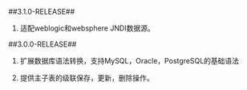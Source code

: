 ##3.1.0-RELEASE##
1. 适配weblogic和websphere JNDI数据源。

##3.0.0-RELEASE##
1. 扩展数据库语法转换，支持MySQL，Oracle，PostgreSQL的基础语法

2. 提供主子表的级联保存，更新，删除操作。